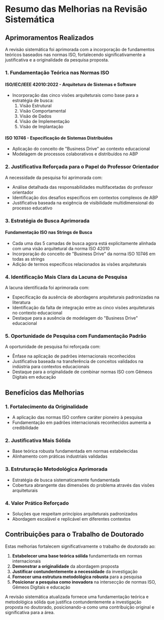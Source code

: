 # Resumo das Melhorias na Revisão Sistemática

## Aprimoramentos Realizados

A revisão sistemática foi aprimorada com a incorporação de fundamentos teóricos baseados nas normas ISO, fortalecendo significativamente a justificativa e a originalidade da pesquisa proposta.

### 1. Fundamentação Teórica nas Normas ISO

#### ISO/IEC/IEEE 42010:2022 - Arquitetura de Sistemas e Software
- Incorporação das cinco visões arquiteturais como base para a estratégia de busca:
  1. Visão Estrutural
  2. Visão Comportamental
  3. Visão de Dados
  4. Visão de Implementação
  5. Visão de Implantação

#### ISO 10746 - Especificação de Sistemas Distribuídos
- Aplicação do conceito de "Business Drive" ao contexto educacional
- Modelagem de processos colaborativos e distribuídos no ABP

### 2. Justificativa Reforçada para o Papel do Professor Orientador

A necessidade da pesquisa foi aprimorada com:
- Análise detalhada das responsabilidades multifacetadas do professor orientador
- Identificação dos desafios específicos em contextos complexos de ABP
- Justificativa baseada na exigência de visibilidade multidimensional do processo educativo

### 3. Estratégia de Busca Aprimorada

#### Fundamentação ISO nas Strings de Busca
- Cada uma das 5 camadas de busca agora está explicitamente alinhada com uma visão arquitetural da norma ISO 42010
- Incorporação do conceito de "Business Drive" da norma ISO 10746 em todas as strings
- Adição de termos específicos relacionados às visões arquiteturais

### 4. Identificação Mais Clara da Lacuna de Pesquisa

A lacuna identificada foi aprimorada com:
- Especificação da ausência de abordagens arquiteturais padronizadas na literatura
- Identificação da falta de integração entre as cinco visões arquiteturais no contexto educacional
- Destaque para a ausência de modelagem do "Business Drive" educacional

### 5. Oportunidade de Pesquisa com Fundamentação Padrão

A oportunidade de pesquisa foi reforçada com:
- Ênfase na aplicação de padrões internacionais reconhecidos
- Justificativa baseada na transferência de conceitos validados na indústria para contextos educacionais
- Destaque para a originalidade de combinar normas ISO com Gêmeos Digitais em educação

## Benefícios das Melhorias

### 1. Fortalecimento da Originalidade
- A aplicação das normas ISO confere caráter pioneiro à pesquisa
- Fundamentação em padrões internacionais reconhecidos aumenta a credibilidade

### 2. Justificativa Mais Sólida
- Base teórica robusta fundamentada em normas estabelecidas
- Alinhamento com práticas industriais validadas

### 3. Estruturação Metodológica Aprimorada
- Estratégia de busca sistematicamente fundamentada
- Cobertura abrangente das dimensões do problema através das visões arquiteturais

### 4. Valor Prático Reforçado
- Soluções que respeitam princípios arquiteturais padronizados
- Abordagem escalável e replicável em diferentes contextos

## Contribuições para o Trabalho de Doutorado

Estas melhorias fortalecem significativamente o trabalho de doutorado ao:

1. **Estabelecer uma base teórica sólida** fundamentada em normas internacionais
2. **Demonstrar a originalidade** da abordagem proposta
3. **Justificar contundentemente a necessidade** da investigação
4. **Fornecer uma estrutura metodológica robusta** para a pesquisa
5. **Posicionar a pesquisa como inovadora** na intersecção de normas ISO, Gêmeos Digitais e educação

A revisão sistemática atualizada fornece uma fundamentação teórica e metodológica sólida que justifica contundentemente a investigação proposta no doutorado, posicionando-a como uma contribuição original e significativa para a área.
